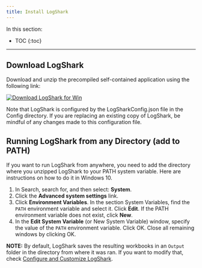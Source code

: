 ```yaml
---
title: Install LogShark
---
```


In this section:

* TOC
{:toc}

----

Download LogShark
------------------
Download and unzip the precompiled self-contained application using the following link:

[![Download LogShark for Win](https://img.shields.io/badge/Download%20LogShark%20for%20Win-Version%204.2.3-blue.svg)](https://github.com/tableau/Logshark/releases/download/v4.2.3/LogShark.Win.4.2.3.zip)

Note that LogShark is configured by the LogSharkConfig.json file in the Config directory. If you are replacing an existing copy of LogShark, be mindful of any changes made to this configuration file.


Running LogShark from any Directory (add to PATH)
-------------------
If you want to run LogShark from anywhere, you need to add the directory where you unzipped LogShark to your PATH system variable. Here are instructions on how to do it in Windows 10.

1. In Search, search for, and then select: **System**.
1. Click the **Advanced system settings** link.
1. Click **Environment Variables**. In the section System Variables, find the `PATH` environment variable and select it. Click **Edit**. If the PATH environment variable does not exist, click **New**.
1. In the **Edit System Variable** (or New System Variable) window, specify the value of the `PATH` environment variable. Click OK. Close all remaining windows by clicking OK.

**NOTE:** By default, LogShark saves the resulting workbooks in an `Output` folder in the directory from where it was ran. If you want to modify that, check <a href="logshark_configure">Configure and Customize LogShark</a>.
